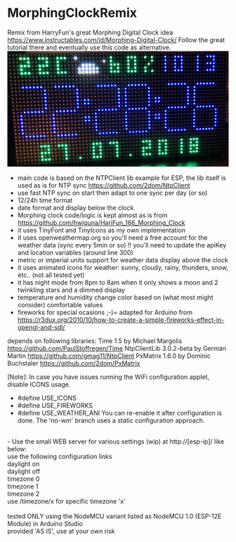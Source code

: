 # MorphingClockRemix
Remix from HarryFun's great Morphing Digital Clock idea https://www.instructables.com/id/Morphing-Digital-Clock/
Follow the great tutorial there and eventually use this code as alternative.
![alt text](https://raw.githubusercontent.com/lmirel/MorphingClockRemix/master/MorphingClockRemix.jpg?raw=true)

- main code is based on the NTPClient lib example for ESP, the lib itself is used as is for NTP sync https://github.com/2dom/NtpClient
- use fast NTP sync on start then adapt to one sync per day (or so)
- 12/24h time format
- date format and display below the clock
- Morphing clock code/logic is kept almost as is from https://github.com/hwiguna/HariFun_166_Morphing_Clock
- it uses TinyFont and TinyIcons as my own implementation
- it uses openweathermap.org so you'll need a free account for the weather data (sync every 5min or so)
  !! you'll need to update the apiKey and location variables (around line 300)
- metric or imperial units support for weather data display above the clock
- it uses animated icons for weather: sunny, cloudy, rainy, thunders, snow, etc.. (not all tested yet)
- it has night mode from 8pm to 8am when it only shows a moon and 2 twinkling stars and a dimmed display
- temperature and humidity change color based on (what most might consider) comfortable values
- fireworks for special ocasions ;-)= adapted for Arduino from https://r3dux.org/2010/10/how-to-create-a-simple-fireworks-effect-in-opengl-and-sdl/

depends on following libraries:
Time 1.5 by Michael Margolis https://github.com/PaulStoffregen/Time
NtpClientLib 3.0.2-beta by Germán Martín https://github.com/gmag11/NtpClient
PxMatrix 1.6.0 by Dominic Buchstaler https://github.com/2dom/PxMatrix

[Note]: In case you have issues running the WiFi configuration applet, disable ICONS usage.

- #define USE_ICONS
- #define USE_FIREWORKS
- #define USE_WEATHER_ANI You can re-enable it after configuration is done.
The 'no-wm' branch uses a static configuration approach.
<br>
- Use the small WEB server for various settings (wip) at http://[esp-ip]/ like below:
<br>
use the following configuration links
<br>
daylight on
<br>
daylight off
<br>
timezone 0
<br>
timezone 1
<br>
timezone 2
<br>
use /timezone/x for specific timezone 'x'
<br>
<br>
tested ONLY using the NodeMCU variant listed as NodeMCU 1.0 (ESP-12E Module) in Arduino Studio
<br>
provided 'AS IS', use at your own risk
